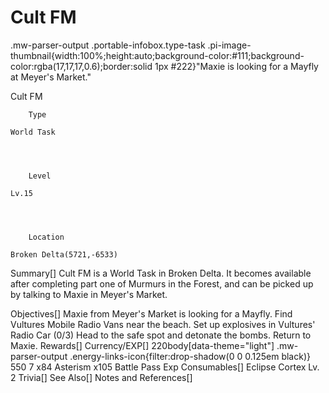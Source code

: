 # Cult FM

.mw-parser-output .portable-infobox.type-task .pi-image-thumbnail{width:100%;height:auto;background-color:#111;background-color:rgba(17,17,17,0.6);border:solid 1px #222}"Maxie is looking for a Mayfly at Meyer's Market."

Cult FM

	

	
		Type
	
	World Task



	
		Level
	
	Lv.15



	
		Location
	
	Broken Delta(5721,-6533)





Summary[]
Cult FM is a World Task in Broken Delta. It becomes available after completing part one of Murmurs in the Forest, and can be picked up by talking to Maxie in Meyer's Market.

Objectives[]
Maxie from Meyer's Market is looking for a Mayfly.
Find Vultures Mobile Radio Vans near the beach.
Set up explosives in Vultures' Radio Car (0/3)
Head to the safe spot and detonate the bombs.
Return to Maxie.
Rewards[]
Currency/EXP[]
 220body[data-theme="light"] .mw-parser-output .energy-links-icon{filter:drop-shadow(0 0 0.125em black)}
550
 7
x84 Asterism
x105 Battle Pass Exp
Consumables[]
Eclipse Cortex Lv. 2
Trivia[]
See Also[]
Notes and References[]
